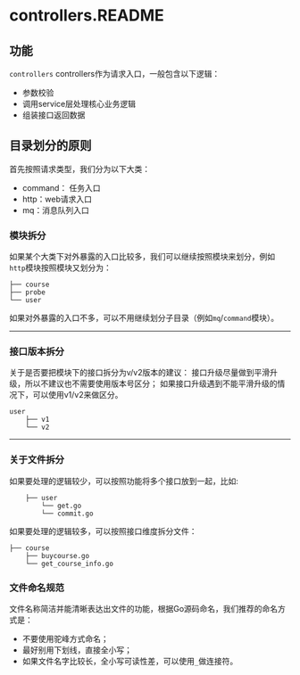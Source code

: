 # controllers.README

## 功能

`controllers` controllers作为请求入口，一般包含以下逻辑：
* 参数校验
* 调用service层处理核心业务逻辑
* 组装接口返回数据




## 目录划分的原则

首先按照请求类型，我们分为以下大类：
* command： 任务入口
* http：web请求入口
* mq：消息队列入口



### 模块拆分

如果某个大类下对外暴露的入口比较多，我们可以继续按照模块来划分，例如`http`模块按照模块又划分为：

```
├── course
├── probe
└── user
```

如果对外暴露的入口不多，可以不用继续划分子目录（例如`mq`/`command`模块）。

----

### 接口版本拆分
关于是否要把模块下的接口拆分为v/v2版本的建议：
接口升级尽量做到平滑升级，所以不建议也不需要使用版本号区分；
如果接口升级遇到不能平滑升级的情况下，可以使用v1/v2来做区分。

```
user
    ├── v1
    └── v2
```

---

### 关于文件拆分
如果要处理的逻辑较少，可以按照功能将多个接口放到一起，比如:

```
    ├── user
        └── get.go
        └── commit.go
```

如果要处理的逻辑较多，可以按照接口维度拆分文件：

```
├── course
    ├── buycourse.go
    └── get_course_info.go
```

### 文件命名规范

文件名称简洁并能清晰表达出文件的功能，根据Go源码命名，我们推荐的命名方式是：
* 不要使用驼峰方式命名；
* 最好别用下划线，直接全小写；
* 如果文件名字比较长，全小写可读性差，可以使用`_`做连接符。
